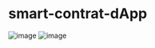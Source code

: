 # smart-contrat-dApp
![image](https://user-images.githubusercontent.com/100318892/227763353-3fdebef2-55d1-4259-bff3-278f9cc7ef8a.png)
![image](https://user-images.githubusercontent.com/100318892/227763458-564711aa-e5f8-4ef0-a712-b141cd65bbd0.png)
